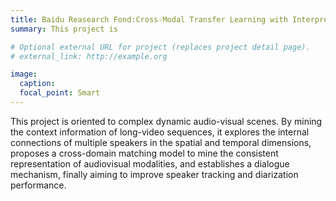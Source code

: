 ```yaml
---
title: Baidu Reasearch Fond:Cross-Modal Transfer Learning with Interpretability
summary: This project is 

# Optional external URL for project (replaces project detail page).
# external_link: http://example.org

image:
  caption:
  focal_point: Smart
---
```

This project is oriented to complex dynamic audio-visual scenes. By mining the context information of long-video sequences, it explores the internal connections of multiple speakers in the spatial and temporal dimensions, proposes a cross-domain matching model to mine the consistent representation of audiovisual modalities, and establishes a dialogue mechanism, finally aiming to improve speaker tracking and diarization performance.